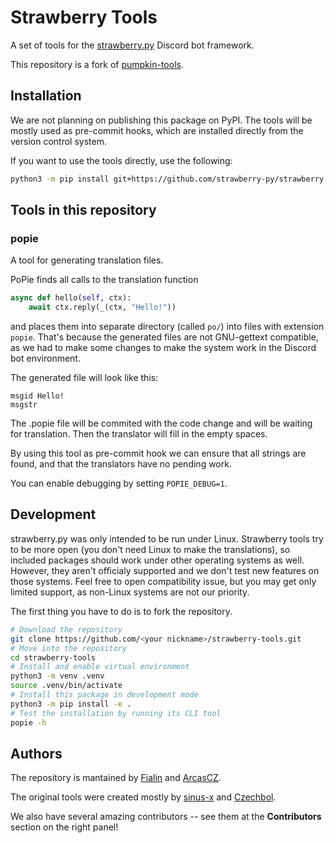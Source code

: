 # Strawberry Tools

A set of tools for the [strawberry.py](https://github.com/strawberry-py/) Discord bot framework.

This repository is a fork of [pumpkin-tools](https://github.com/pumpkin-py/pumpkin-tools).

## Installation

We are not planning on publishing this package on PyPI. The tools will be mostly used as pre-commit hooks, which are installed directly from the version control system.

If you want to use the tools directly, use the following:

```bash
python3 -m pip install git+https://github.com/strawberry-py/strawberry-tools.git
```

## Tools in this repository

### popie

A tool for generating translation files.

PoPie finds all calls to the translation function

```py
async def hello(self, ctx):
	await ctx.reply(_(ctx, "Hello!"))
```

and places them into separate directory (called `po/`) into files with extension `popie`. That's because the generated files are not GNU-gettext compatible, as we had to make some changes to make the system work in the Discord bot environment.

The generated file will look like this:

```
msgid Hello!
msgstr
```

The .popie file will be commited with the code change and will be waiting for translation. Then the translator will fill in the empty spaces.

By using this tool as pre-commit hook we can ensure that all strings are found, and that the translators have no pending work.

You can enable debugging by setting `POPIE_DEBUG=1`.

## Development

strawberry.py was only intended to be run under Linux. Strawberry tools try to be more open (you don't need Linux to make the translations), so included packages should work under other operating systems as well. However, they aren't officialy supported and we don't test new features on those systems. Feel free to open compatibility issue, but you may get only limited support, as non-Linux systems are not our priority.

The first thing you have to do is to fork the repository.

```bash
# Download the repository
git clone https://github.com/<your nickname>/strawberry-tools.git
# Move into the repository
cd strawberry-tools
# Install and enable virtual environment
python3 -m venv .venv
source .venv/bin/activate
# Install this package in development mode
python3 -m pip install -e .
# Test the installation by running its CLI tool
popie -h
```

## Authors

The repository is mantained by [Fialin](https://github.com/j-fiala) and [ArcasCZ](https://github.com/ArcasCZ).

The original tools were created mostly by [sinus-x](https://github.com/sinus-x) and [Czechbol](https://github.com/Czechbol).

We also have several amazing contributors -- see them at the **Contributors** section on the right panel!
